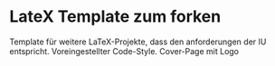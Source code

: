 # LateX Template zum forken

Template für weitere LaTeX-Projekte, dass den anforderungen der IU entspricht.
Voreingestellter Code-Style.
Cover-Page mit Logo
